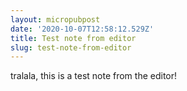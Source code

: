 ```yaml
---
layout: micropubpost
date: '2020-10-07T12:58:12.529Z'
title: Test note from editor
slug: test-note-from-editor
---
```

tralala, this is a test note from the editor!
